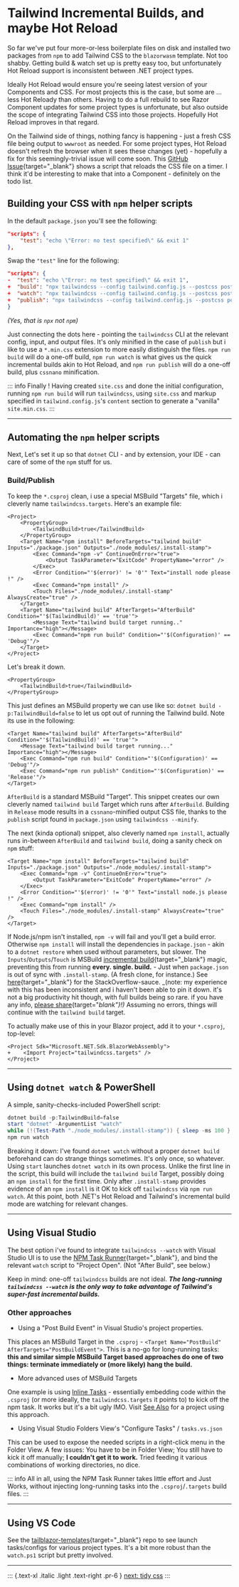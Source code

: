 
# Tailwind Incremental Builds, and maybe Hot Reload

So far we've put four more-or-less boilerplate files on disk and installed two packages from `npm` to add Tailwind CSS to the `blazorwasm` template.  Not too shabby.  Getting build & watch set up is pretty easy too, but unfortunately Hot Reload support is inconsistent between .NET project types.

Ideally Hot Reload would ensure you're seeing latest version of your Components and CSS.  For most projects this is the case, but some are ... less Hot Reloady than others.  Having to do a full rebuild to see Razor Component updates for some project types is unfortunate, but also outside the scope of integrating Tailwind CSS into those projects.  Hopefully Hot Reload improves in that regard.

On the Tailwind side of things, nothing fancy is happening - just a fresh CSS file being output to `wwwroot` as needed.  For some project types, Hot Reload doesn't refresh the browser when it sees these changes (yet) - hopefully a fix for this seemingly-trivial issue will come soon.  This [GitHub Issue](https://github.com/dotnet/aspnetcore/issues/37496){target="_blank"} shows a script that reloads the CSS file on a timer.  I think it'd be interesting to make that into a Component - definitely on the todo list.

## Building your CSS with `npm` helper scripts 

In the default `package.json` you'll see the following:

```json:package.json
"scripts": {
    "test": "echo \"Error: no test specified\" && exit 1"
},
```

Swap the `"test"` line for the following:

```json:package.json
"scripts": { 
-  "test": "echo \"Error: no test specified\" && exit 1",
+  "build": "npx tailwindcss --config tailwind.config.js --postcss postcss.config.js -i site.css -o ./wwwroot/site.min.css",
+  "watch": "npx tailwindcss --config tailwind.config.js --postcss postcss.config.js -i site.css -o ./wwwroot/site.min.css --watch",
+  "publish": "npx tailwindcss --config tailwind.config.js --postcss postcss.config.js -i site.css -o ./wwwroot/site.min.css --minify"
}
```

_(Yes, that is `npx` not `npm`)_

Just connecting the dots here - pointing the `tailwindcss` CLI at the relevant config, input, and output files. It's only minified in the case of `publish` but i like to use a `*.min.css` extension to more easily distinguish the files.  `npm run build` will do a one-off build, `npm run watch` is what gives us the quick incremental builds akin to Hot Reload, and `npm run publish` will do a one-off build, plus `cssnano` minification.

::: info
Finally !  Having created `site.css` and done the initial configuration, running `npm run build` will run `tailwindcss`, using `site.css` and markup specified in `tailwind.config.js`'s `content` section to generate a "vanilla" `site.min.css`.
:::

---

## Automating the `npm` helper scripts

Next, Let's set it up so that `dotnet` CLI - and by extension, your IDE - can care of some of the `npm` stuff for us.

### Build/Publish

To keep the `*.csproj` clean, i use a special MSBuild "Targets" file, which i cleverly name `tailwindcss.targets`.  Here's an example file:

```xml:tailwindcss.targets
<Project>
    <PropertyGroup>
        <TailwindBuild>true</TailwindBuild>
    </PropertyGroup>
    <Target Name="npm install" BeforeTargets="tailwind build" Inputs="./package.json" Outputs="./node_modules/.install-stamp">
        <Exec Command="npm -v" ContinueOnError="true">
            <Output TaskParameter="ExitCode" PropertyName="error" />
        </Exec>
        <Error Condition="'$(error)' != '0'" Text="install node please !" />
        <Exec Command="npm install" />
        <Touch Files="./node_modules/.install-stamp" AlwaysCreate="true" />
    </Target>
    <Target Name="tailwind build" AfterTargets="AfterBuild" Condition="'$(TailwindBuild)' == 'true'">
        <Message Text="tailwind build target running.." Importance="high"></Message>
        <Exec Command="npm run build" Condition="'$(Configuration)' == 'Debug'"/>
    </Target>
</Project>
```

Let's break it down.

```xml:tailwindcss.targets-p1
<PropertyGroup>
    <TailwindBuild>true</TailwindBuild>
</PropertyGroup>
```

This just defines an MSBuild property we can use like so: `dotnet build -p:TailwindBuild=false` to let us opt out of running the Tailwind build.  Note its use in the following:

```xml:tailwindcss.targets-p2
<Target Name="tailwind build" AfterTargets="AfterBuild" Condition="'$(TailwindBuild)' == 'true'">
    <Message Text="tailwind build target running..." Importance="high"></Message>
    <Exec Command="npm run build" Condition="'$(Configuration)' == 'Debug'"/>
    <Exec Command="npm run publish" Condition="'$(Configuration)' == 'Release'"/>
</Target>
```

`AfterBuild` is a standard MSBuild "Target".  This snippet creates our own cleverly named `tailwind build` Target which runs after `AfterBuild`.  Building in `Release` mode results in a `cssnano`-minified output CSS file, thanks to the `publish` script found in `package.json` using `tailwindcss --minify`.


The next (kinda optional) snippet, also cleverly named `npm install`, actually runs in-between `AfterBuild` and `tailwind build`, doing a sanity check on `npm` stuff:

```xml:tailwindcss.targets-p3
<Target Name="npm install" BeforeTargets="tailwind build" Inputs="./package.json" Outputs="./node_modules/.install-stamp">
    <Exec Command="npm -v" ContinueOnError="true">
        <Output TaskParameter="ExitCode" PropertyName="error" />
    </Exec>
    <Error Condition="'$(error)' != '0'" Text="install node.js please !" />
    <Exec Command="npm install" />
    <Touch Files="./node_modules/.install-stamp" AlwaysCreate="true" />
</Target>
```

If Node.js/npm isn't installed, `npm -v` will fail and you'll get a build error. Otherwise `npm install` will install the dependencies in `package.json` - akin to a `dotnet restore` when used without parameters, but slower.  The `Inputs`/`Outputs`/`Touch` is MSBuild [incremental build](https://docs.microsoft.com/en-us/visualstudio/msbuild/how-to-build-incrementally?view=vs-2022){target="_blank"} magic, preventing this from running **every. single. build.**  -  Just when `package.json` is out of sync with `.install-stamp`.  (A fresh clone, for instance.)  See [here](https://stackoverflow.com/questions/35435041/run-npm-install-only-when-needed-and-or-partially?answertab=active#tab-top){target="_blank"} for the StackOverflow-sauce.  _(note: my experience with this has been inconsistent and i haven't been able to pin it down.  it's not a big productivity hit though, with full builds being so rare.  if you have any info, [please share](https://github.com/McNerdius/TailBlazor/discussions){target="_blank"}!)_  Assuming no errors, things will continue with the `tailwind build` target.  


To actually make use of this in your Blazor project, add it to your `*.csproj`, top-level:

```xml:site.csproj
<Project Sdk="Microsoft.NET.Sdk.BlazorWebAssembly">
+    <Import Project="tailwindcss.targets" />
</Project>
```

---


## Using `dotnet watch` & PowerShell

A simple, sanity-checks-included PowerShell script:

```powershell:watch.ps1
dotnet build -p:TailwindBuild=false
start "dotnet" -ArgumentList "watch" 
while (!(Test-Path "./node_modules/.install-stamp")) { sleep -ms 100 } 
npm run watch
```

Breaking it down:  I've found `dotnet watch` without a proper `dotnet build` beforehand can do strange things sometimes.  It's only once, so whatever.  Using `start` launches `dotnet watch` in its own process.  Unlike the first line in the script, this build will include the `tailwind build` Target, possibly doing an `npm install` for the first time.  Only after `.install-stamp` provides evidence of an `npm install` is it OK to kick off `tailwindcss` via `npm run watch`.  At this point, both .NET's Hot Reload and Tailwind's incremental build mode are watching for relevant changes.

---

## Using Visual Studio

The best option i've found to integrate `tailwindcss --watch` with Visual Studio UI is to use the [NPM Task Runner](https://marketplace.visualstudio.com/items?itemName=MadsKristensen.NpmTaskRunner64){target="_blank"}, and bind the relevant `watch` script to "Project Open". (Not "After Build", see below.)

Keep in mind: one-off `tailwindcss` builds are not ideal.  ***The long-running `tailwindcss --watch` is the only way to take advantage of Tailwind's super-fast incremental builds.***

### Other approaches

- Using a "Post Build Event" in Visual Studio's project properties.

This places an MSBuild Target in the `.csproj` - `<Target Name="PostBuild" AfterTargets="PostBuildEvent">`. This is a no-go for long-running tasks: **this and similar simple MSBuild Target based approaches do one of two things: terminate immediately or (more likely) hang the build.**

- More advanced uses of MSBuild Targets

One example is using [Inline Tasks](https://docs.microsoft.com/en-us/visualstudio/msbuild/msbuild-inline-tasks) - essentially embedding code within the `.csproj` (or more ideally, the `tailwindcss.targets` it points to) to kick off the npm task. It works but it's a bit ugly IMO. Visit [See Also](/also) for a project using this approach.

- Using Visual Studio Folders View's "Configure Tasks" / `tasks.vs.json`

This can be used to expose the needed scripts in a right-click menu in the Folder View. A few issues: You have to be in Folder View;  You still have to kick it off manually;  **I couldn't get it to work.** Tried feeding it various combinations of working directories, no dice.

::: info
All in all, using the NPM Task Runner takes little effort and Just Works, without injecting long-running tasks into the `.csproj`/`.targets` build files.
:::

---

## Using VS Code

See the [tailblazor-templates](https://github.com/McNerdius/TailBlazor-Templates/tree/main/Templates/SingleProject/TailBlazorWasm/.vscode){target="_blank"} repo to see launch tasks/configs for various project types.  It's a bit more robust than the `watch.ps1` script but pretty involved.

---

::: {.text-xl .italic .light .text-right .pr-6 }
[next: tidy css](/tidy_css)
::: 